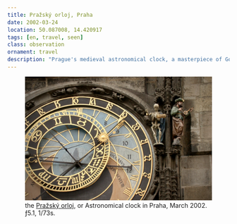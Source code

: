 ```yaml
---
title: Pražský orloj, Praha
date: 2002-03-24
location: 50.087008, 14.420917
tags: [en, travel, seen]
class: observation
ornament: travel
description: "Prague's medieval astronomical clock, a masterpiece of Gothic engineering. Technical photography capturing the intricate clockwork of the Pražský orloj."
---
```


<figure>
<img src="/assets/img/praha-504.jpg">
<figcaption>the <a href="https://en.wikipedia.org/wiki/Prague_astronomical_clock">Pražský orloj</a>, or Astronomical clock in Praha, March 2002. ƒ5.1, 1/73s.</figcaption>
</figure>
